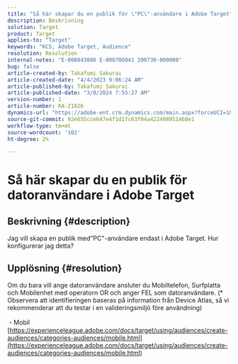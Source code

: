 ```yaml
---
title: "Så här skapar du en publik för \"PC\"-användare i Adobe Target"
description: Beskrivning
solution: Target
product: Target
applies-to: "Target"
keywords: "KCS, Adobe Target, Audience"
resolution: Resolution
internal-notes: "E-000843086 E-000706041 200730-000008"
bug: false
article-created-by: Takafumi Sakurai
article-created-date: "4/4/2023 9:06:24 AM"
article-published-by: Takafumi Sakurai
article-published-date: "3/8/2024 7:55:27 AM"
version-number: 1
article-number: KA-21826
dynamics-url: "https://adobe-ent.crm.dynamics.com/main.aspx?forceUCI=1&pagetype=entityrecord&etn=knowledgearticle&id=e3ecdcf4-c7d2-ed11-a7c7-6045bd006ce9"
source-git-commit: 92e655cce647e4f1d1fc63f04a422498951460e1
workflow-type: tm+mt
source-wordcount: '102'
ht-degree: 2%

---
```


# Så här skapar du en publik för datoranvändare i Adobe Target

## Beskrivning {#description}

Jag vill skapa en publik med&quot;PC&quot;-användare endast i Adobe Target. Hur konfigurerar jag detta?

## Upplösning {#resolution}


Om du bara vill ange datoranvändare ansluter du Mobiltelefon, Surfplatta och Mobilenhet med operatorn OR och anger FEL som datoranvändare. (\* Observera att identifieringen baseras på information från Device Atlas, så vi rekommenderar att du testar i en valideringsmiljö före användning)

・Mobil
[https://experienceleague.adobe.com/docs/target/using/audiences/create-audiences/categories-audiences/mobile.html](https://experienceleague.adobe.com/docs/target/using/audiences/create-audiences/categories-audiences/mobile.html)



